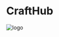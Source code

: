 # CraftHub
![logo](https://github.com/c3n9/Robocad-Json-Converter/assets/108518693/09cd5471-55d6-45d7-8234-13fa723c9d74)
